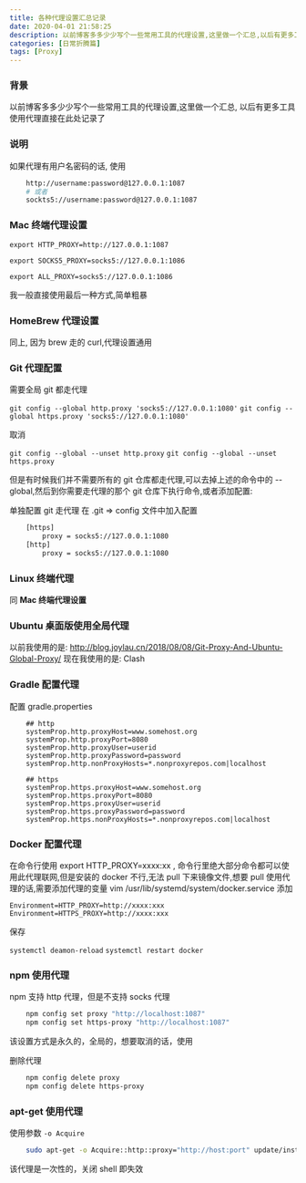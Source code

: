 ```yaml
---
title: 各种代理设置汇总记录
date: 2020-04-01 21:58:25
description: 以前博客多多少少写个一些常用工具的代理设置,这里做一个汇总,以后有更多工具使用代理直接在此处记录了
categories: [日常折腾篇]
tags: [Proxy]
---
```


<!-- more -->

### 背景
以前博客多多少少写个一些常用工具的代理设置,这里做一个汇总, 以后有更多工具使用代理直接在此处记录了

### 说明
如果代理有用户名密码的话, 使用

```bash
    http://username:password@127.0.0.1:1087
    # 或者
    sockts5://username:password@127.0.0.1:1087
```

### Mac 终端代理设置
`export HTTP_PROXY=http://127.0.0.1:1087`

`export SOCKS5_PROXY=socks5://127.0.0.1:1086`

`export ALL_PROXY=socks5://127.0.0.1:1086`

我一般直接使用最后一种方式,简单粗暴

### HomeBrew 代理设置
同上, 因为 brew 走的 curl,代理设置通用

### Git 代理配置
需要全局 git 都走代理

`git config --global http.proxy 'socks5://127.0.0.1:1080'`
`git config --global https.proxy 'socks5://127.0.0.1:1080'`

取消

`git config --global --unset http.proxy`
`git config --global --unset https.proxy`

但是有时候我们并不需要所有的 git 仓库都走代理,可以去掉上述的命令中的 --global,然后到你需要走代理的那个 git 仓库下执行命令,或者添加配置:

单独配置 git 走代理
在 .git => config 文件中加入配置

```bash
    [https]
    	proxy = socks5://127.0.0.1:1080
    [http]
    	proxy = socks5://127.0.0.1:1080
```

### Linux 终端代理
同 **Mac 终端代理设置**

### Ubuntu 桌面版使用全局代理
以前我使用的是: http://blog.joylau.cn/2018/08/08/Git-Proxy-And-Ubuntu-Global-Proxy/
现在我使用的是: Clash

### Gradle 配置代理
配置 gradle.properties

```properties
    ## http
    systemProp.http.proxyHost=www.somehost.org
    systemProp.http.proxyPort=8080
    systemProp.http.proxyUser=userid
    systemProp.http.proxyPassword=password
    systemProp.http.nonProxyHosts=*.nonproxyrepos.com|localhost
    
    ## https
    systemProp.https.proxyHost=www.somehost.org
    systemProp.https.proxyPort=8080
    systemProp.https.proxyUser=userid
    systemProp.https.proxyPassword=password
    systemProp.https.nonProxyHosts=*.nonproxyrepos.com|localhost
```

### Docker 配置代理
在命令行使用 export HTTP_PROXY=xxxx:xx , 命令行里绝大部分命令都可以使用此代理联网,但是安装的 docker 不行,无法 pull 下来镜像文件,想要 pull 使用代理的话,需要添加代理的变量
vim /usr/lib/systemd/system/docker.service
添加

`Environment=HTTP_PROXY=http://xxxx:xxx`
`Environment=HTTPS_PROXY=http://xxxx:xxx`

保存

`systemctl deamon-reload`
`systemctl restart docker`


### npm 使用代理
npm 支持 http 代理，但是不支持 socks 代理

```bash
    npm config set proxy "http://localhost:1087"
    npm config set https-proxy "http://localhost:1087"
```

该设置方式是永久的，全局的，想要取消的话，使用

删除代理

```bash
    npm config delete proxy
    npm config delete https-proxy
```

### apt-get 使用代理
使用参数 `-o Acquire`

```bash
    sudo apt-get -o Acquire::http::proxy="http://host:port" update/install ...
```

该代理是一次性的，关闭 shell 即失效